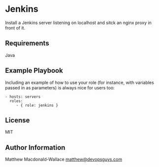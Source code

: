 Jenkins
=========

Install a Jenkins server listening on localhost and sitck an nginx
proxy in front of it.

Requirements
------------

Java

Example Playbook
----------------

Including an example of how to use your role (for instance, with variables passed in as parameters) is always nice for users too:

    - hosts: servers
      roles:
         - { role: jenkins }

License
-------

MIT

Author Information
------------------

Matthew Macdonald-Wallace <matthew@devopsguys.com>
